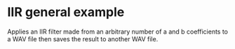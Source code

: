 # IIR general example

Applies an IIR filter made from an arbitrary number of a and b coefficients to a WAV file then saves the result to another WAV file. 